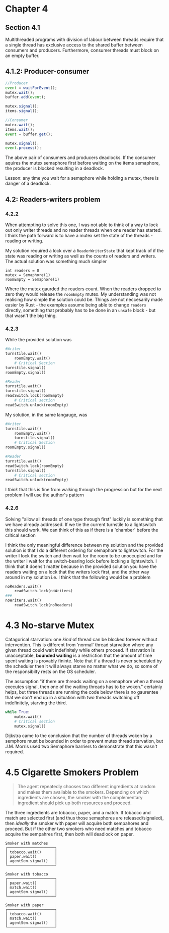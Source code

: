 # Chapter 4

## Section 4.1

Multithreaded programs with division of labour between threads require that a single thread has exclusive access to the shared buffer between consumers and producers. Furthermore, consumer threads must block on an empty buffer.

## 4.1.2: Producer-consumer

```typescript
//Producer
event = waitForEvent();
mutex.wait();
buffer.add(event);

mutex.signal();
items.signal();
```

```typescript
//Consumer
mutex.wait();
items.wait();
event = buffer.get();

mutex.signal();
event.process();
```

The above pair of consumers and producers deadlocks. If the consumer aquires the mutex semaphore first before waiting on the items semaphore, the producer is blocked resulting in a deadlock.

Lesson: any time you wait for a semaphore while holding a mutex, there is danger of a deadlock.

## 4.2: Readers-writers problem

### 4.2.2

When attempting to solve this one, I was not able to think of a way to lock out only writer threads and no reader threads when one reader has started. I think the path forward is to have a mutex set the state of the threads - reading or writing.

My solution required a lock over a `ReaderWriterState` that kept track of if the state was reading or writing as well as the counts of readers and writers. The actual solution was something much simpler

```text
int readers = 0
mutex = Semaphore(1)
roomEmpty = Semaphore(1)
```

Where the mutex gaurded the readers count. When the readers dropped to zero they would release the `roomEmpty` mutex. My understanding was not realising how simple the solution could be. Things are not neccesarily made easier by Rust - the examples assume being able to change `readers` directly, something that probably has to be done in an `unsafe` block - but that wasn't the big thing.

### 4.2.3

While the provided solution was

```python
#Writer
turnstile.wait()
    roomEmpty.wait()
    # Critical Section
turnstile.signal()
roomEmpty.signal()
```

```python
#Reader
turnstile.wait()
turnstile.signal()
readSwitch.lock(roomEmpty)
    # Critical section
readSwitch.unlock(roomEmpty)
```

My solution, in the same langauge, was

```python
#Writer
turnstile.wait()
    roomEmpty.wait()
    turnstile.signal()
    # Critical Section
roomEmpty.signal()
```

```python
#Reader
turnstile.wait()
readSwitch.lock(roomEmpty)
turnstile.signal()
    # Critical section
readSwitch.unlock(roomEmpty)
```

I _think_ that this is fine from walking through the progression but for the next problem I will use the author's pattern

### 4.2.6

Solving "allow all threads of one type through first" luckily is something that we have already addressed. If we tie the current turnstile to a lightswitch this should work. We can think of this as if there is a 'chamber' before the critical section

I think the only meaningful difference between my solution and the provided solution is that I do a different ordering for semaphore to lightswitch. For the writer I lock the switch and then wait for the room to be unoccupied and for the writer I wait for the switch-bearing lock before locking a lightswitch. I think that it doens't matter because in the provided solution you have the readers waiting on a lock that the writers lock first, and the other way around in my solution i.e. I think that the following would be a problem

```python
noReaders.wait()
    readSwitch.lock(noWriters)
###
noWriters.wait()
    readSwitch.lock(noReaders)
```

# 4.3 No-starve Mutex
Catagorical starvation: one _kind_ of thread can be blocked forever without intervention. This is different from 'normal' thread starvation where any given thread could wait indefinitely while others proceed. If starvation is unacceptable, **bounded waiting** is a restriction that the amount of time spent waiting is provably fininte. Note that if a thread is never scheduled by the scheduler then it will always starve no matter what we do, so some of the responsibilty rests on the OS scheduler.

The assumption "if there are threads waiting on a semaphore when a thread executes signal, then one of the waiting threads has to be woken." certainly helps, but three threads are running the code below there is no gaurentee that we don't end up in a situation with two threads switching off indefinitely, starving the third.

```python
while True:
    mutex.wait()
    # Critical section
    mutex.signal()
```

Dijkstra came to the conclusion that the number of threads woken by a semphore must be bounded in order to prevent mutex thread starvation, but J.M. Morris used two Semaphore barriers to demonstrate that this wasn't required.

# 4.5 Cigarette Smokers Problem
> The agent repeatedly chooses two diﬀerent ingredients at random and makes
them available to the smokers. Depending on which ingredients are chosen, the
smoker with the complementary ingredient should pick up both resources and
proceed.

The three ingredients are tobacco, paper, and a match. If tobacco and match are selected first (and thus those semaphores are released/signaled), then _ideally_ the smoker with paper will acquire both sempahores and proceed. But if the other two smokers who need matches and tobacco acquire the sempahres first, then both will deadlock on paper.

```text
Smoker with matches
┌─────────────────────┐
│ tobacco.wait()      │
│ paper.wait()        │
│ agentSem.signal()   │
└─────────────────────┘

Smoker with tobacco
┌─────────────────────┐
│ paper.wait()        │
│ match.wait()        │
│ agentSem.signal()   │
└─────────────────────┘

Smoker with paper
┌─────────────────────┐
│ tobacco.wait()      │
│ match.wait()        │
│ agentSem.signal()   │
└─────────────────────┘
```
